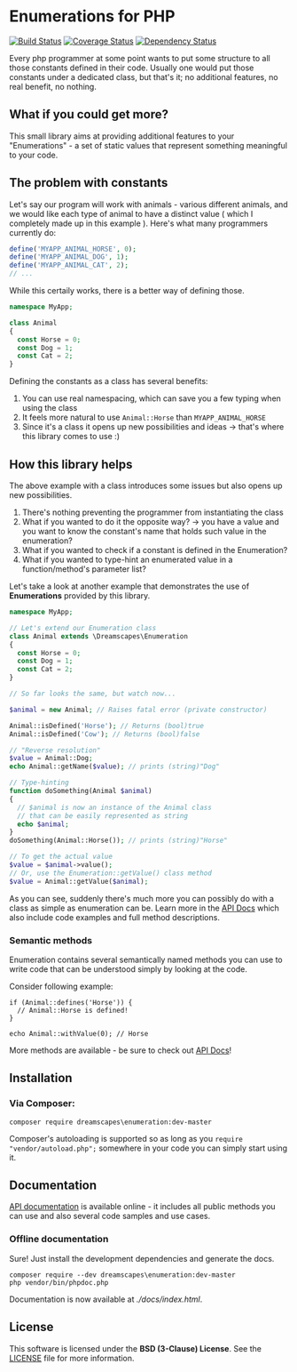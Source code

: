 # Enumerations for PHP

[![Build Status](https://api.travis-ci.org/Dreamscapes/Enumeration.png)](https://travis-ci.org/Dreamscapes/Enumeration)
[![Coverage Status](https://img.shields.io/coveralls/Dreamscapes/Enumeration.svg)](https://coveralls.io/r/Dreamscapes/Enumeration)
[![Dependency Status](https://gemnasium.com/Dreamscapes/Enumeration.png)](https://gemnasium.com/Dreamscapes/Enumeration)

Every php programmer at some point wants to put some structure to all those constants defined in their code. Usually one would put those constants under a dedicated class, but that's it; no additional features, no real benefit, no nothing.

## What if you could get more?

This small library aims at providing additional features to your "Enumerations" - a set of static values that represent something meaningful to your code.

## The problem with constants

Let's say our program will work with animals - various different animals, and we would like each type of animal to have a distinct value ( which I completely made up in this example ). Here's what many programmers currently do:

```php
define('MYAPP_ANIMAL_HORSE', 0);
define('MYAPP_ANIMAL_DOG', 1);
define('MYAPP_ANIMAL_CAT', 2);
// ...
```

While this certaily works, there is a better way of defining those.

```php
namespace MyApp;

class Animal
{
  const Horse = 0;
  const Dog = 1;
  const Cat = 2;
}
```

Defining the constants as a class has several benefits:

1. You can use real namespacing, which can save you a few typing when using the class
2. It feels more natural to use `Animal::Horse` than `MYAPP_ANIMAL_HORSE`
3. Since it's a class it opens up new possibilities and ideas -> that's where this library comes to use :)

## How this library helps

The above example with a class introduces some issues but also opens up new possibilities.

1. There's nothing preventing the programmer from instantiating the class
2. What if you wanted to do it the opposite way? -> you have a value and you want to know the constant's name that holds such value in the enumeration?
3. What if you wanted to check if a constant is defined in the Enumeration?
4. What if you wanted to type-hint an enumerated value in a function/method's parameter list?

Let's take a look at another example that demonstrates the use of **Enumerations** provided by this library.

```php
namespace MyApp;

// Let's extend our Enumeration class
class Animal extends \Dreamscapes\Enumeration
{
  const Horse = 0;
  const Dog = 1;
  const Cat = 2;
}

// So far looks the same, but watch now...

$animal = new Animal; // Raises fatal error (private constructor)

Animal::isDefined('Horse'); // Returns (bool)true
Animal::isDefined('Cow'); // Returns (bool)false

// "Reverse resolution"
$value = Animal::Dog;
echo Animal::getName($value); // prints (string)"Dog"

// Type-hinting
function doSomething(Animal $animal)
{
  // $animal is now an instance of the Animal class
  // that can be easily represented as string
  echo $animal;
}
doSomething(Animal::Horse()); // prints (string)"Horse"

// To get the actual value
$value = $animal->value();
// Or, use the Enumeration::getValue() class method
$value = Animal::getValue($animal);
```

As you can see, suddenly there's much more you can possibly do with a class as simple as enumeration can be. Learn more in the [API Docs][api-docs] which also include code examples and full method descriptions.

### Semantic methods

Enumeration contains several semantically named methods you can use to write code that can be understood simply by looking at the code.

Consider following example:
```
if (Animal::defines('Horse')) {
  // Animal::Horse is defined!
}

echo Animal::withValue(0); // Horse
```

More methods are available - be sure to check out [API Docs][api-docs]!

## Installation

### Via Composer:

`composer require dreamscapes\enumeration:dev-master`

Composer's autoloading is supported so as long as you `require "vendor/autoload.php";` somewhere in your code you can simply start using it.

## Documentation

[API documentation][api-docs] is available online - it includes all public methods you can use and also several code samples and use cases.

### Offline documentation

Sure! Just install the development dependencies and generate the docs.

```
composer require --dev dreamscapes\enumeration:dev-master
php vendor/bin/phpdoc.php
```

Documentation is now available at *./docs/index.html*.

## License

This software is licensed under the **BSD (3-Clause) License**. See the [LICENSE](LICENSE) file for more information.

[api-docs]: http://dreamscapes.github.io/Enumeration
